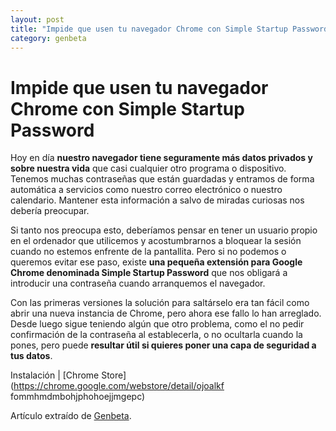 ```yaml
---
layout: post
title: "Impide que usen tu navegador Chrome con Simple Startup Password"
category: genbeta
---
```


# Impide que usen tu navegador Chrome con Simple Startup Password


Hoy en día **nuestro navegador tiene seguramente más datos privados y sobre
nuestra vida** que casi cualquier otro programa o dispositivo. Tenemos muchas
contraseñas que están guardadas y entramos de forma automática a servicios
como nuestro correo electrónico o nuestro calendario. Mantener esta
información a salvo de miradas curiosas nos debería preocupar.

Si tanto nos preocupa esto, deberíamos pensar en tener un usuario propio en el
ordenador que utilicemos y acostumbrarnos a bloquear la sesión cuando no
estemos enfrente de la pantallita. Pero si no podemos o queremos evitar ese
paso, existe **una pequeña extensión para Google Chrome denominada Simple
Startup Password** que nos obligará a introducir una contraseña cuando
arranquemos el navegador.

Con las primeras versiones la solución para saltárselo era tan fácil como
abrir una nueva instancia de Chrome, pero ahora ese fallo lo han arreglado.
Desde luego sigue teniendo algún que otro problema, como el no pedir
confirmación de la contraseña al establecerla, o no ocultarla cuando la pones,
pero puede **resultar útil si quieres poner una capa de seguridad a tus
datos**.

Instalación | [Chrome Store](https://chrome.google.com/webstore/detail/ojoalkf
fommhmdmbohjphohoejjmgepc)

Artículo extraído de [Genbeta](http://www.genbeta.com).